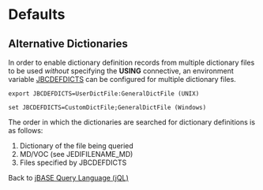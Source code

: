 # Defaults

<PageHeader />

## Alternative Dictionaries

In order to enable dictionary definition records from multiple dictionary files to be used *without* specifying the **USING** connective, an environment variable [JBCDEFDICTS](./../../environment-variables/jbcdefdicts) can be configured for multiple dictionary files.

```
export JBCDEFDICTS=UserDictFile:GeneralDictFile (UNIX)
```

```
set JBCDEFDICTS=CustomDictFile;GeneralDictFile (Windows)
```

The order in which the dictionaries are searched for dictionary definitions is as follows:

1. Dictionary of the file being queried
2. MD/VOC (see JEDIFILENAME\_MD)
3. Files specified by JBCDEFDICTS

Back to [jBASE Query Language (jQL)](jbase-query-language-jql-)

  
<PageFooter />
